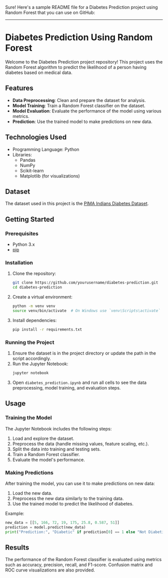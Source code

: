 Sure! Here's a sample README file for a Diabetes Prediction project using Random Forest that you can use on GitHub:

---

# Diabetes Prediction Using Random Forest

Welcome to the Diabetes Prediction project repository! This project uses the Random Forest algorithm to predict the likelihood of a person having diabetes based on medical data.

## Features

- **Data Preprocessing**: Clean and prepare the dataset for analysis.
- **Model Training**: Train a Random Forest classifier on the dataset.
- **Model Evaluation**: Evaluate the performance of the model using various metrics.
- **Prediction**: Use the trained model to make predictions on new data.

## Technologies Used

- Programming Language: Python
- Libraries: 
  - Pandas
  - NumPy
  - Scikit-learn
  - Matplotlib (for visualizations)

## Dataset

The dataset used in this project is the [PIMA Indians Diabetes Dataset](https://www.kaggle.com/uciml/pima-indians-diabetes-database).

## Getting Started

### Prerequisites

- Python 3.x
- [pip](https://pip.pypa.io/en/stable/)

### Installation

1. Clone the repository:
   ```bash
   git clone https://github.com/yourusername/diabetes-prediction.git
   cd diabetes-prediction
   ```

2. Create a virtual environment:
   ```bash
   python -m venv venv
   source venv/bin/activate  # On Windows use `venv\Scripts\activate`
   ```

3. Install dependencies:
   ```bash
   pip install -r requirements.txt
   ```

### Running the Project

1. Ensure the dataset is in the project directory or update the path in the script accordingly.
2. Run the Jupyter Notebook:
   ```bash
   jupyter notebook
   ```
3. Open `diabetes_prediction.ipynb` and run all cells to see the data preprocessing, model training, and evaluation steps.

## Usage

### Training the Model

The Jupyter Notebook includes the following steps:
1. Load and explore the dataset.
2. Preprocess the data (handle missing values, feature scaling, etc.).
3. Split the data into training and testing sets.
4. Train a Random Forest classifier.
5. Evaluate the model's performance.

### Making Predictions

After training the model, you can use it to make predictions on new data:
1. Load the new data.
2. Preprocess the new data similarly to the training data.
3. Use the trained model to predict the likelihood of diabetes.

Example:
```python
new_data = [[5, 166, 72, 19, 175, 25.8, 0.587, 51]]
prediction = model.predict(new_data)
print("Prediction:", "Diabetic" if prediction[0] == 1 else "Not Diabetic")
```

## Results

The performance of the Random Forest classifier is evaluated using metrics such as accuracy, precision, recall, and F1-score. Confusion matrix and ROC curve visualizations are also provided.


